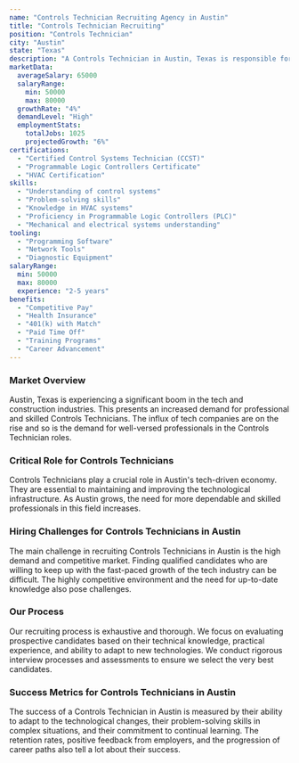 ```yaml
---
name: "Controls Technician Recruiting Agency in Austin"
title: "Controls Technician Recruiting"
position: "Controls Technician"
city: "Austin"
state: "Texas"
description: "A Controls Technician in Austin, Texas is responsible for maintaining, upgrading, and managing control systems in buildings, and may work in a variety of environments, such as residential, commercial, or industrial spaces."
marketData:
  averageSalary: 65000
  salaryRange:
    min: 50000
    max: 80000
  growthRate: "4%"
  demandLevel: "High"
  employmentStats:
    totalJobs: 1025
    projectedGrowth: "6%"
certifications:
  - "Certified Control Systems Technician (CCST)"
  - "Programmable Logic Controllers Certificate"
  - "HVAC Certification"
skills:
  - "Understanding of control systems"
  - "Problem-solving skills"
  - "Knowledge in HVAC systems"
  - "Proficiency in Programmable Logic Controllers (PLC)"
  - "Mechanical and electrical systems understanding"
tooling:
  - "Programming Software"
  - "Network Tools"
  - "Diagnostic Equipment"
salaryRange:
  min: 50000
  max: 80000
  experience: "2-5 years"
benefits:
  - "Competitive Pay"
  - "Health Insurance"
  - "401(k) with Match"
  - "Paid Time Off"
  - "Training Programs"
  - "Career Advancement"
---
```


### Market Overview
Austin, Texas is experiencing a significant boom in the tech and construction industries. This presents an increased demand for professional and skilled Controls Technicians. The influx of tech companies are on the rise and so is the demand for well-versed professionals in the Controls Technician roles.

### Critical Role for Controls Technicians
Controls Technicians play a crucial role in Austin's tech-driven economy. They are essential to maintaining and improving the technological infrastructure. As Austin grows, the need for more dependable and skilled professionals in this field increases.

### Hiring Challenges for Controls Technicians in Austin
The main challenge in recruiting Controls Technicians in Austin is the high demand and competitive market. Finding qualified candidates who are willing to keep up with the fast-paced growth of the tech industry can be difficult. The highly competitive environment and the need for up-to-date knowledge also pose challenges.

### Our Process
Our recruiting process is exhaustive and thorough. We focus on evaluating prospective candidates based on their technical knowledge, practical experience, and ability to adapt to new technologies. We conduct rigorous interview processes and assessments to ensure we select the very best candidates.

### Success Metrics for Controls Technicians in Austin
The success of a Controls Technician in Austin is measured by their ability to adapt to the technological changes, their problem-solving skills in complex situations, and their commitment to continual learning. The retention rates, positive feedback from employers, and the progression of career paths also tell a lot about their success.